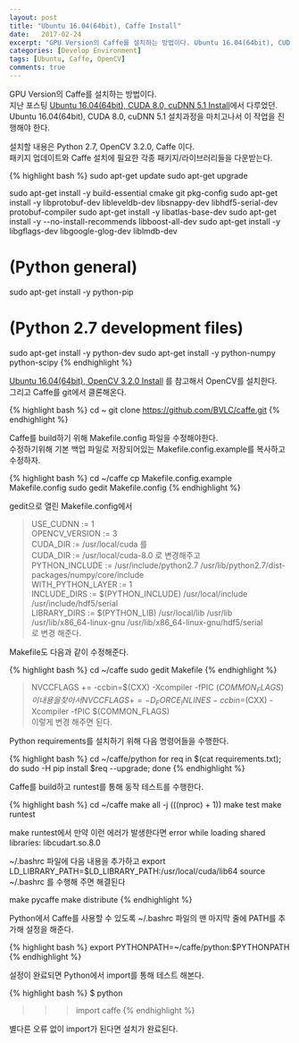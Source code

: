 ```yaml
---
layout: post
title: "Ubuntu 16.04(64bit), Caffe Install"
date:   2017-02-24
excerpt: "GPU Version의 Caffe를 설치하는 방법이다. Ubuntu 16.04(64bit), CUDA 8.0, cuDNN 5.1 설치과정을 마치고나서 이 작업을 진행해야 한다."
categories: [Develop Environment]
tags: [Ubuntu, Caffe, OpenCV]
comments: true
---
```


GPU Version의 Caffe를 설치하는 방법이다.  
지난 포스팅 [Ubuntu 16.04(64bit), CUDA 8.0, cuDNN 5.1 Install]에서 다루었던. 
Ubuntu 16.04(64bit), CUDA 8.0, cuDNN 5.1 설치과정을 마치고나서 이 작업을 진행해야 한다.  

설치할 내용은 Python 2.7, OpenCV 3.2.0, Caffe 이다.  
패키지 업데이트와 Caffe 설치에 필요한 각종 패키지/라이브러리들을 다운받는다.

{% highlight bash %}
sudo apt-get update
sudo apt-get upgrade

sudo apt-get install -y build-essential cmake git pkg-config
sudo apt-get install -y libprotobuf-dev libleveldb-dev libsnappy-dev libhdf5-serial-dev protobuf-compiler
sudo apt-get install -y libatlas-base-dev 
sudo apt-get install -y --no-install-recommends libboost-all-dev
sudo apt-get install -y libgflags-dev libgoogle-glog-dev liblmdb-dev

# (Python general)
sudo apt-get install -y python-pip

# (Python 2.7 development files)
sudo apt-get install -y python-dev
sudo apt-get install -y python-numpy python-scipy
{% endhighlight %}

[Ubuntu 16.04(64bit), OpenCV 3.2.0 Install] 를 참고해서 OpenCV를 설치한다.  
그리고 Caffe를 git에서 클론해온다.  

{% highlight bash %}
cd ~
git clone https://github.com/BVLC/caffe.git
{% endhighlight %}

Caffe를 build하기 위해 Makefile.config 파일을 수정해야한다.  
수정하기위해 기본 백업 파일로 저장되어있는 Makefile.config.example를 복사하고 수정하자.  

{% highlight bash %}
cd ~/caffe
cp Makefile.config.example Makefile.config
sudo gedit Makefile.config
{% endhighlight %}

gedit으로 열린 Makefile.config에서
>USE_CUDNN := 1  
OPENCV_VERSION := 3  
CUDA_DIR := /usr/local/cuda 를  
CUDA_DIR := /usr/local/cuda-8.0 로 변경해주고  
PYTHON_INCLUDE := /usr/include/python2.7 /usr/lib/python2.7/dist-packages/numpy/core/include  
WITH_PYTHON_LAYER := 1  
INCLUDE_DIRS := $(PYTHON_INCLUDE) /usr/local/include /usr/include/hdf5/serial  
LIBRARY_DIRS := $(PYTHON_LIB) /usr/local/lib /usr/lib /usr/lib/x86_64-linux-gnu /usr/lib/x86_64-linux-gnu/hdf5/serial  
로 변경 해준다.

Makefile도 다음과 같이 수정해준다.

{% highlight bash %}
cd ~/caffe
sudo gedit Makefile
{% endhighlight %}

>NVCCFLAGS += -ccbin=$(CXX) -Xcompiler -fPIC $(COMMON_FLAGS)  
이 내용을 찾아서  
NVCCFLAGS += -D_FORCE_INLINES -ccbin=$(CXX) -Xcompiler -fPIC $(COMMON_FLAGS)  
이렇게 변경 해주면 된다.

Python requirements를 설치하기 위해 다음 명령어들을 수행한다.

{% highlight bash %}
cd ~/caffe/python
for req in $(cat requirements.txt); do sudo -H pip install $req --upgrade; done
{% endhighlight %}

Caffe를 build하고 runtest를 통해 동작 테스트를 수행한다.

{% highlight bash %}
cd ~/caffe
make all -j $(($(nproc) + 1))
make test
make runtest

make runtest에서 만약 이런 에러가 발생한다면
error while loading shared libraries: libcudart.so.8.0

~/.bashrc 파일에 다음 내용을 추가하고
export LD_LIBRARY_PATH=$LD_LIBRARY_PATH:/usr/local/cuda/lib64
source ~/.bashrc
를 수행해 주면 해결된다

make pycaffe
make distribute
{% endhighlight %}

Python에서 Caffe를 사용할 수 있도록 ~/.bashrc 파일의 맨 마지막 줄에 PATH를 추가해 설정을 해준다.

{% highlight bash %}
export PYTHONPATH=~/caffe/python:$PYTHONPATH
{% endhighlight %}

설정이 완료되면 Python에서 import를 통해 테스트 해본다.

{% highlight bash %}
$ python
>>> import caffe
{% endhighlight %}

별다른 오류 없이 import가 된다면 설치가 완료된다.

[Ubuntu 16.04(64bit), CUDA 8.0, cuDNN 5.1 Install]: http://yunsangq.github.io/articles/2017-02/Ubuntu-16.04(64bit),-CUDA-8.0,-cuDNN-5.1-Install
[Ubuntu 16.04(64bit), OpenCV 3.2.0 Install]: http://yunsangq.github.io/articles/2017-02/opencv-install